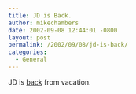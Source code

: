 ```yaml
---
title: JD is Back.
author: mikechambers
date: 2002-09-08 12:44:01 -0800
layout: post
permalink: /2002/09/08/jd-is-back/
categories:
  - General
---
```



JD is [back][1] from vacation.

 [1]: http://jdmx.blogspot.com/2002_09_08_jdmx_archive.html#81332494